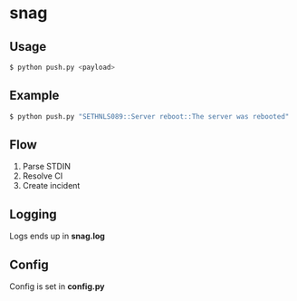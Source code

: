 snag
====

Usage
-----
```bash
$ python push.py <payload>
```

Example
-------
```bash
$ python push.py "SETHNLS089::Server reboot::The server was rebooted"
```

Flow
----
1) Parse STDIN
3) Resolve CI
4) Create incident

Logging
-------
Logs ends up in **snag.log**

Config
------
Config is set in **config.py**
